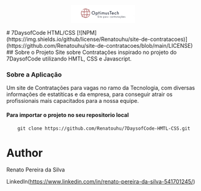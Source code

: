<p width="100%" align="center">
    <img width="33%" src="https://github.com/Renatouhu/Assets/blob/main/site-de-contratacoes/contratacoes-banner.png">
</p>
# 7DaysofCode HTML/CSS
[![NPM](https://img.shields.io/github/license/Renatouhu/site-de-contratacoes)](https://github.com/Renatouhu/site-de-contratacoes/blob/main/LICENSE)
## Sobre o Projeto
Site sobre Contratações inspirado no projeto do 7DaysofCode utilizando HMTL, CSS e Javascript.

### Sobre a Aplicação
Um site de Contratações para vagas no ramo da Tecnologia, com diversas informações de estatíticas e da empresa, para conseguir atrair 
os profissionais mais capacitados para a nossa equipe.

#### Para importar o projeto no seu repositorio local
~~~git 
    git clone https://github.com/Renatouhu/7DaysofCode-HMTL-CSS.git
~~~

# Author
Renato Pereira da Silva

LinkedIn(https://www.linkedin.com/in/renato-pereira-da-silva-541701245/)
